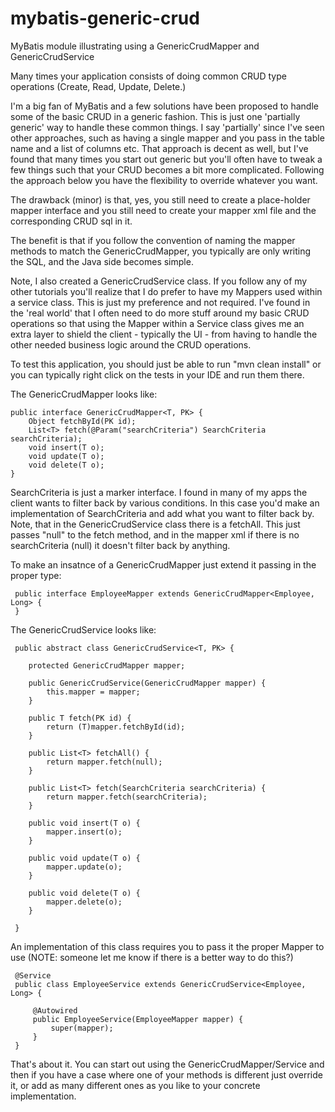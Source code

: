 # mybatis-generic-crud
MyBatis module illustrating using a GenericCrudMapper and GenericCrudService

Many times your application consists of doing common CRUD type operations (Create, Read, Update, Delete.)

I'm a big fan of MyBatis and a few solutions have been proposed to handle some of the basic CRUD in a generic fashion. This is just one 'partially generic' way to handle these common things. I say 'partially' since I've seen other approaches, such as having a single mapper and you pass in the table name and a list of columns etc. That approach is decent as well, but I've found that many times you start out generic but you'll often have to tweak a few things such that your CRUD becomes a bit more complicated. Following the approach below you have the flexibility to override whatever you want.

The drawback (minor) is that, yes, you still need to create a place-holder mapper interface and you still need to create your mapper xml file and the corresponding CRUD sql in it.

The benefit is that if you follow the convention of naming the mapper methods to match the GenericCrudMapper, you typically are only writing the SQL, and the Java side becomes simple.

Note, I also created a GenericCrudService class. If you follow any of my other tutorials you'll realize that I do prefer to have my Mappers used within a service class. This is just my preference and not required.  I've found in the 'real world' that I often need to do more stuff around my basic CRUD operations so that using the Mapper within a Service class gives me an extra layer to shield the client - typically the UI - from having to handle the other needed business logic around the CRUD operations.

To test this application, you should just be able to run "mvn clean install" or you can typically right click on the tests in your IDE and run them there.

The GenericCrudMapper looks like:

	public interface GenericCrudMapper<T, PK> {
		Object fetchById(PK id);
		List<T> fetch(@Param("searchCriteria") SearchCriteria searchCriteria);
		void insert(T o);
		void update(T o);
		void delete(T o);
	}

SearchCriteria is just a marker interface. I found in many of my apps the client wants to filter back by various conditions. In this case you'd make an implementation
 of SearchCriteria and add what you want to filter back by. Note, that in the GenericCrudService class there is a fetchAll. This just passes "null" to the fetch method,
 and in the mapper xml if there is no searchCriteria (null) it doesn't filter back by anything.
 
 To make an insatnce of a GenericCrudMapper just extend it passing in the proper type:
 
	 public interface EmployeeMapper extends GenericCrudMapper<Employee, Long> {
	 }
 
 The GenericCrudService looks like:
 
	 public abstract class GenericCrudService<T, PK> {
	 
		protected GenericCrudMapper mapper;
	 
		public GenericCrudService(GenericCrudMapper mapper) {
			this.mapper = mapper;
		}
	 
		public T fetch(PK id) {
			return (T)mapper.fetchById(id);
		}
	 
		public List<T> fetchAll() {
			return mapper.fetch(null);
		}
	 
		public List<T> fetch(SearchCriteria searchCriteria) {
			return mapper.fetch(searchCriteria);
		}
	 
		public void insert(T o) {
			mapper.insert(o);
		}
	 
		public void update(T o) {
			mapper.update(o);
		}
	 
		public void delete(T o) {
			mapper.delete(o);
		}
	 
	 }
 
 An implementation of this class requires you to pass it the proper Mapper to use (NOTE: someone let me know if there is a better way to do this?)
 
 
	 @Service
	 public class EmployeeService extends GenericCrudService<Employee, Long> {
 
		 @Autowired
		 public EmployeeService(EmployeeMapper mapper) {
			 super(mapper);
		 }
	 }


That's about it. You can start out using the GenericCrudMapper/Service and then if you have a case where one of your methods is different just override it, or 
add as many different ones as you like to your concrete implementation.




